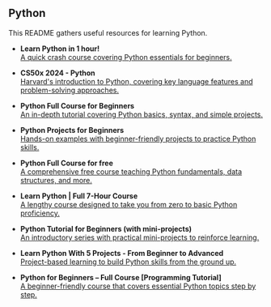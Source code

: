 ## Python

This README gathers useful resources for learning Python.



- **Learn Python in 1 hour!**  
  [A quick crash course covering Python essentials for beginners.](https://www.youtube.com/watch?v=8KCuHHeC_M0)

- **CS50x 2024 - Python**  
  [Harvard's introduction to Python, covering key language features and problem-solving approaches.](https://www.youtube.com/watch?v=EHi0RDZ31VA)

- **Python Full Course for Beginners**  
  [An in-depth tutorial covering Python basics, syntax, and simple projects.](https://www.youtube.com/watch?v=H2EJuAcrZYU)

- **Python Projects for Beginners**  
  [Hands-on examples with beginner-friendly projects to practice Python skills.](https://www.youtube.com/watch?v=4wGuB3oAKc4)

- **Python Full Course for free**  
  [A comprehensive free course teaching Python fundamentals, data structures, and more.](https://www.youtube.com/watch?v=ix9cRaBkVe0)

- **Learn Python | Full 7-Hour Course**  
  [A lengthy course designed to take you from zero to basic Python proficiency.](https://www.youtube.com/watch?v=4M87qBgpafk)

- **Python Tutorial for Beginners (with mini-projects)**  
  [An introductory series with practical mini-projects to reinforce learning.](https://www.youtube.com/watch?v=qwAFL1597eM)

- **Learn Python With 5 Projects - From Beginner to Advanced**  
  [Project-based learning to build Python skills from the ground up.](https://www.youtube.com/watch?v=BO6LjtEOGZw)

- **Python for Beginners – Full Course [Programming Tutorial]**  
  [A beginner-friendly course that covers essential Python topics step by step.](https://www.youtube.com/watch?v=eWRfhZUzrAc)
